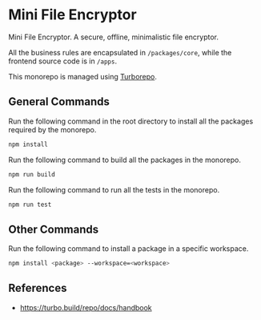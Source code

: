 # Mini File Encryptor

Mini File Encryptor. A secure, offline, minimalistic file encryptor.

All the business rules are encapsulated in `/packages/core`, while the frontend source code is in `/apps`.

This monorepo is managed using [Turborepo](https://turbo.build/repo).

## General Commands

Run the following command in the root directory to install all the packages required by the monorepo.

```bash
npm install
```

Run the following command to build all the packages in the monorepo.

```bash
npm run build
```

Run the following command to run all the tests in the monorepo.

```bash
npm run test
```

## Other Commands

Run the following command to install a package in a specific workspace.

```bash
npm install <package> --workspace=<workspace>
```

## References

- <https://turbo.build/repo/docs/handbook>
